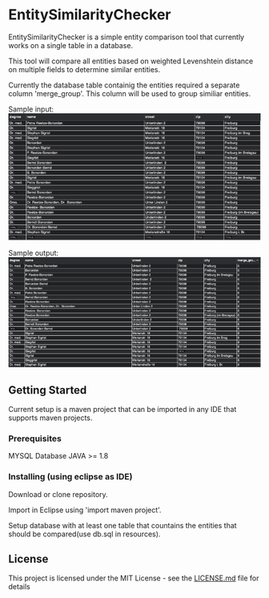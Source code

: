 # EntitySimilarityChecker

EntitySimilarityChecker is a simple entity comparison tool that currently works on a single table in a database. 

This tool will compare all entities based on weighted Levenshtein distance on multiple fields to determine similar entities. 

Currently the database table containig the entities required a separate column 'merge_group'. This column will be used to group similiar entities.

Sample input:
![alt text](https://github.com/robertwolff1986/EntitySimilarityChecker/blob/master/images/source.png "input")

Sample output:
![alt text](https://github.com/robertwolff1986/EntitySimilarityChecker/blob/master/images/target.png "ouput")


## Getting Started

Current setup is a maven project that can be imported in any IDE that supports maven projects.
### Prerequisites

MYSQL Database
JAVA >= 1.8 

### Installing (using eclipse as IDE)

Download or clone repository.

Import in Eclipse using 'import maven project'.

Setup database with at least one table that countains the entities that should be compared(use db.sql in resources).

## License

This project is licensed under the MIT License - see the [LICENSE.md](LICENSE.md) file for details


